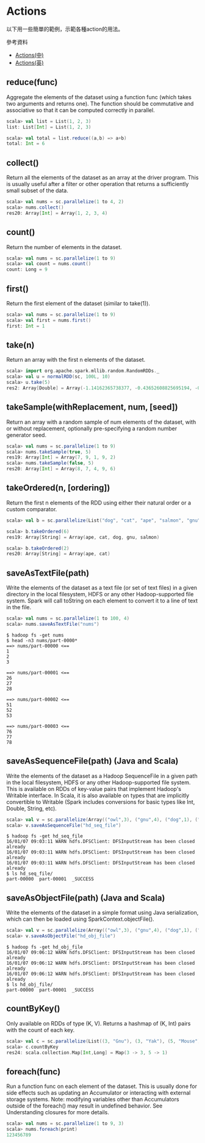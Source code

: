# Actions

以下用一些簡單的範例，示範各種action的用法。

參考資料
- [Actions(中)](https://taiwansparkusergroup.gitbooks.io/spark-programming-guide-zh-tw/content/programming-guide/rdds/actions.html)
- [Actions(英)](http://spark.apache.org/docs/latest/programming-guide.html#actions)

## reduce(func)
Aggregate the elements of the dataset using a function func (which takes two arguments and returns one). The function should be commutative and associative so that it can be computed correctly in parallel.
```scala
scala> val list = List(1, 2, 3)
list: List[Int] = List(1, 2, 3)

scala> val total = list.reduce((a,b) => a+b)
total: Int = 6
```

## collect()
Return all the elements of the dataset as an array at the driver program. This is usually useful after a filter or other operation that returns a sufficiently small subset of the data.
```scala
scala> val nums = sc.parallelize(1 to 4, 2)
scala> nums.collect()
res20: Array[Int] = Array(1, 2, 3, 4)
```

## count()
Return the number of elements in the dataset.
```scala
scala> val nums = sc.parallelize(1 to 9)
scala> val count = nums.count()
count: Long = 9
```

## first()
Return the first element of the dataset (similar to take(1)).
```scala
scala> val nums = sc.parallelize(1 to 9)
scala> val first = nums.first()
first: Int = 1
```

## take(n)
Return an array with the first n elements of the dataset.
```scala
scala> import org.apache.spark.mllib.random.RandomRDDs._
scala> val u = normalRDD(sc, 100L, 10)
scala> u.take(5)
res2: Array[Double] = Array(-1.14162365738377, -0.43652608825695194, -0.5909678874166858, -0.7982175744544066, -0.03379305504514526)
```

## takeSample(withReplacement, num, [seed])
Return an array with a random sample of num elements of the dataset, with or without replacement, optionally pre-specifying a random number generator seed.
```scala
scala> val nums = sc.parallelize(1 to 9)
scala> nums.takeSample(true, 5)
res19: Array[Int] = Array(7, 9, 1, 9, 2)
scala> nums.takeSample(false, 5)
res20: Array[Int] = Array(8, 7, 4, 9, 6)
```

## takeOrdered(n, [ordering])
Return the first n elements of the RDD using either their natural order or a custom comparator.
```scala
scala> val b = sc.parallelize(List("dog", "cat", "ape", "salmon", "gnu"), 2)

scala> b.takeOrdered(6)
res19: Array[String] = Array(ape, cat, dog, gnu, salmon)

scala> b.takeOrdered(2)
res20: Array[String] = Array(ape, cat)
```

## saveAsTextFile(path)
Write the elements of the dataset as a text file (or set of text files) in a given directory in the local filesystem, HDFS or any other Hadoop-supported file system. Spark will call toString on each element to convert it to a line of text in the file.
```scala
scala> val nums = sc.parallelize(1 to 100, 4)
scala> nums.saveAsTextFile("nums")
```
```shell
$ hadoop fs -get nums
$ head -n3 nums/part-0000*
==> nums/part-00000 <==
1
2
3

==> nums/part-00001 <==
26
27
28

==> nums/part-00002 <==
51
52
53

==> nums/part-00003 <==
76
77
78
```

## saveAsSequenceFile(path) (Java and Scala)
Write the elements of the dataset as a Hadoop SequenceFile in a given path in the local filesystem, HDFS or any other Hadoop-supported file system. This is available on RDDs of key-value pairs that implement Hadoop's Writable interface. In Scala, it is also available on types that are implicitly convertible to Writable (Spark includes conversions for basic types like Int, Double, String, etc).
```scala
scala> val v = sc.parallelize(Array(("owl",3), ("gnu",4), ("dog",1), ("cat",2), ("ant",5)), 2)
scala> v.saveAsSequenceFile("hd_seq_file")
```
```
$ hadoop fs -get hd_seq_file
16/01/07 09:03:11 WARN hdfs.DFSClient: DFSInputStream has been closed already
16/01/07 09:03:11 WARN hdfs.DFSClient: DFSInputStream has been closed already
16/01/07 09:03:11 WARN hdfs.DFSClient: DFSInputStream has been closed already
$ ls hd_seq_file/
part-00000  part-00001  _SUCCESS
```

## saveAsObjectFile(path) (Java and Scala)
Write the elements of the dataset in a simple format using Java serialization, which can then be loaded using SparkContext.objectFile().
```scala
scala> val v = sc.parallelize(Array(("owl",3), ("gnu",4), ("dog",1), ("cat",2), ("ant",5)), 2)
scala> v.saveAsObjectFile("hd_obj_file")
```
```shell
$ hadoop fs -get hd_obj_file
16/01/07 09:06:12 WARN hdfs.DFSClient: DFSInputStream has been closed already
16/01/07 09:06:12 WARN hdfs.DFSClient: DFSInputStream has been closed already
16/01/07 09:06:12 WARN hdfs.DFSClient: DFSInputStream has been closed already
$ ls hd_obj_file/
part-00000  part-00001  _SUCCESS
```

## countByKey()
Only available on RDDs of type (K, V). Returns a hashmap of (K, Int) pairs with the count of each key.
```scala
scala> val c = sc.parallelize(List((3, "Gnu"), (3, "Yak"), (5, "Mouse"), (3, "Dog")), 2)
scala> c.countByKey
res24: scala.collection.Map[Int,Long] = Map(3 -> 3, 5 -> 1)
```

## foreach(func)
Run a function func on each element of the dataset. This is usually done for side effects such as updating an Accumulator or interacting with external storage systems. 
Note: modifying variables other than Accumulators outside of the foreach() may result in undefined behavior. See Understanding closures for more details.
```scala
scala> val nums = sc.parallelize(1 to 9, 3)
scala> nums.foreach(print)
123456789
```
